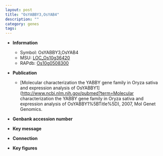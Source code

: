 ```yaml
---
layout: post
title: "OsYABBY3,OsYAB4"
description: ""
category: genes
tags: 
---
```


* **Information**  
    + Symbol: OsYABBY3,OsYAB4  
    + MSU: [LOC_Os10g36420](http://rice.plantbiology.msu.edu/cgi-bin/ORF_infopage.cgi?orf=LOC_Os10g36420)  
    + RAPdb: [Os10g0508300](http://rapdb.dna.affrc.go.jp/viewer/gbrowse_details/irgsp1?name=Os10g0508300)  

* **Publication**  
    + [Molecular characterization the YABBY gene family in Oryza sativa and expression analysis of OsYABBY1](http://www.ncbi.nlm.nih.gov/pubmed?term=Molecular characterization the YABBY gene family in Oryza sativa and expression analysis of OsYABBY1%5BTitle%5D), 2007, Mol Genet Genomics.

* **Genbank accession number**  

* **Key message**  

* **Connection**  

* **Key figures**  


